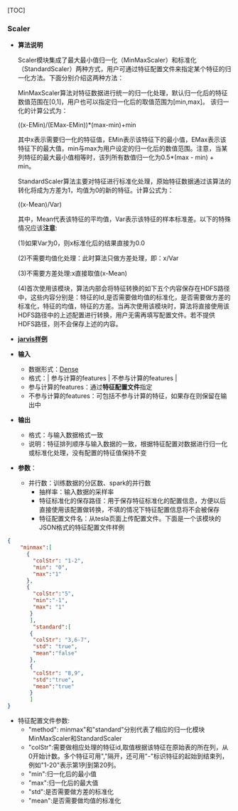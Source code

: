 [TOC]

### Scaler

- **算法说明**

  Scaler模块集成了最大最小值归一化（MinMaxScaler）和标准化（StandardScaler）两种方式，用户可通过特征配置文件来指定某个特征的归一化方法。下面分别介绍这两种方法：

  MinMaxScaler算法对特征数据进行统一的归一化处理，默认归一化后的特征数值范围在[0,1]，用户也可以指定归一化后的取值范围为[min,max]。 该归一化的计算公式为：

  ((x-EMin)/(EMax-EMin))*(max-min)+min

  其中x表示需要归一化的特征值，EMin表示该特征下的最小值，EMax表示该特征下的最大值，min与max为用户设定的归一化后的数值范围。注意，当某列特征的最大最小值相等时，该列所有数值归一化为0.5*(max - min) + min。

  StandardScaler算法主要对特征进行标准化处理，原始特征数据通过该算法的转化将成为方差为1，均值为0的新的特征。计算公式为：

  ((x-Mean)/Var)

  其中，Mean代表该特征的平均值，Var表示该特征的样本标准差。以下的特殊情况应该**注意**:

  (1)如果Var为0，则x标准化后的结果直接为0.0

  (2)不需要均值化处理：此时算法只做方差处理，即：x/Var

  (3)不需要方差处理:x直接取值(x-Mean)

  (4)首次使用该模块，算法内部会将特征转换的如下五个内容保存在HDFS路径中，这些内容分别是：特征的Id,是否需要做均值的标准化，是否需要做方差的标准化，特征的均值，特征的方差。当再次使用该模块时，算法将直接使用该HDFS路径中的上述配置进行转换，用户无需再填写配置文件。若不提供HDFS路径，则不会保存上述的内容。

- [**jarvis样例**](http://tesla.oa.com/ml/platform.html?projectId=10002&flowId=2209)

- **输入**

  - 数据形式：[Dense](http://tesla.oa.com/gitbook/doc/javis/tdw_ml_jarvis_dataformat.html#21-dense%E6%95%B0%E6%8D%AE%E6%A0%BC%E5%BC%8F)
  - 格式：| 参与计算的features | 不参与计算的features |
  - 参与计算的features：通过**特征配置文件**指定
  - 不参与计算的features：可包括不参与计算的特征，如果存在则保留在输出中

- **输出**

  - 格式：与输入数据格式一致
  - 说明：特征排列顺序与输入数据的一致，根据特征配置对数据进行归一化或标准化处理，没有配置的特征值保持不变

- **参数**：

  - 并行数：训练数据的分区数、spark的并行数
    - 抽样率：输入数据的采样率
    - 特征标准化的保存路径：用于保存特征标准化的配置信息，方便以后直接使用该配置做转换，不填的情况下特征配置信息将不会被保存
    - 特征配置文件名：从tesla页面上传配置文件。下面是一个该模块的JSON格式的特征配置文件样例

```json
{
    "minmax":[
      {
        "colStr": "1-2",
        "min": "0",
        "max":"1"
      },
      {
        "colStr":"5",
        "min":"-1",
        "max": "1"
       }
       ],
        "standard":[
       {
        "colStr": "3,6-7",
        "std": "true",
        "mean":"false"
       },
       {
        "colStr": "8,9",
        "std":"true",
        "mean":"true"
       }
       ]
}
```

- 特征配置文件参数:
  - "method": minmax"和"standard"分别代表了相应的归一化模块MinMaxScaler和StandardScaler
  - "colStr":需要做相应处理的特征id,取值根据该特征在原始表的所在列，从0开始计数。多个特征可用","隔开，还可用"-"标识特征的起始到结束列，例如"1-20"表示第1列到第20列。
  - "min":归一化后的最小值
  - "max":归一化后的最大值
  - "std":是否需要做方差的标准化
  - "mean":是否需要做均值的标准化